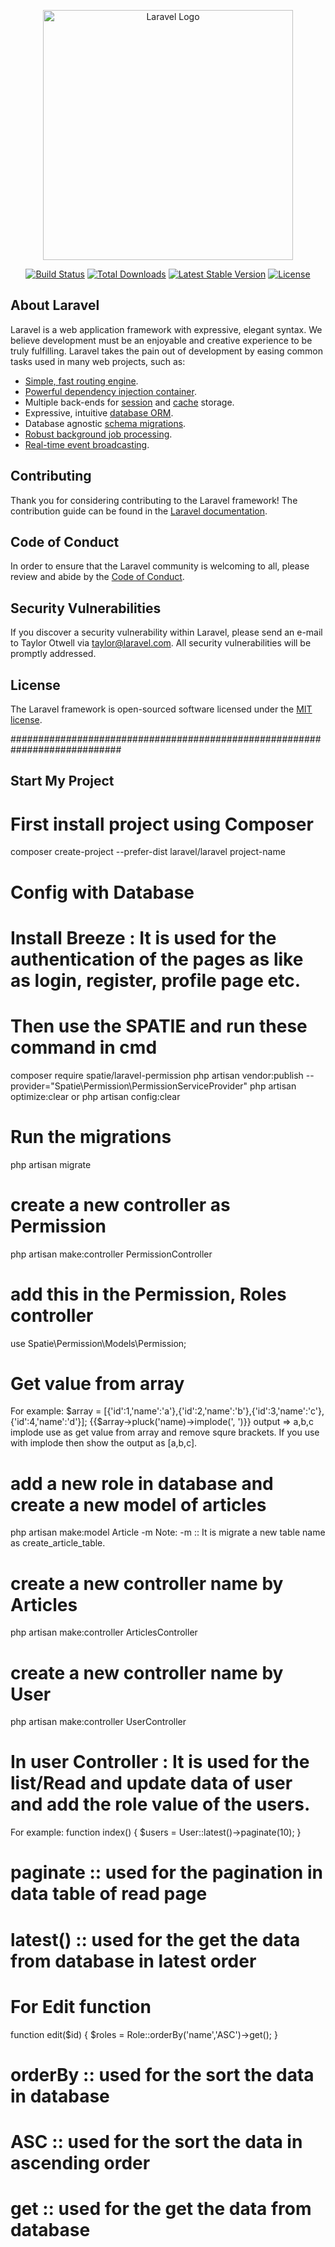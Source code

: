 <p align="center"><a href="https://laravel.com" target="_blank"><img src="https://raw.githubusercontent.com/laravel/art/master/logo-lockup/5%20SVG/2%20CMYK/1%20Full%20Color/laravel-logolockup-cmyk-red.svg" width="400" alt="Laravel Logo"></a></p>

<p align="center">
<a href="https://github.com/laravel/framework/actions"><img src="https://github.com/laravel/framework/workflows/tests/badge.svg" alt="Build Status"></a>
<a href="https://packagist.org/packages/laravel/framework"><img src="https://img.shields.io/packagist/dt/laravel/framework" alt="Total Downloads"></a>
<a href="https://packagist.org/packages/laravel/framework"><img src="https://img.shields.io/packagist/v/laravel/framework" alt="Latest Stable Version"></a>
<a href="https://packagist.org/packages/laravel/framework"><img src="https://img.shields.io/packagist/l/laravel/framework" alt="License"></a>
</p>

## About Laravel

Laravel is a web application framework with expressive, elegant syntax. We believe development must be an enjoyable and creative experience to be truly fulfilling. Laravel takes the pain out of development by easing common tasks used in many web projects, such as:

- [Simple, fast routing engine](https://laravel.com/docs/routing).
- [Powerful dependency injection container](https://laravel.com/docs/container).
- Multiple back-ends for [session](https://laravel.com/docs/session) and [cache](https://laravel.com/docs/cache) storage.
- Expressive, intuitive [database ORM](https://laravel.com/docs/eloquent).
- Database agnostic [schema migrations](https://laravel.com/docs/migrations).
- [Robust background job processing](https://laravel.com/docs/queues).
- [Real-time event broadcasting](https://laravel.com/docs/broadcasting).

## Contributing

Thank you for considering contributing to the Laravel framework! The contribution guide can be found in the [Laravel documentation](https://laravel.com/docs/contributions).

## Code of Conduct

In order to ensure that the Laravel community is welcoming to all, please review and abide by the [Code of Conduct](https://laravel.com/docs/contributions#code-of-conduct).

## Security Vulnerabilities

If you discover a security vulnerability within Laravel, please send an e-mail to Taylor Otwell via [taylor@laravel.com](mailto:taylor@laravel.com). All security vulnerabilities will be promptly addressed.

## License

The Laravel framework is open-sourced software licensed under the [MIT license](https://opensource.org/licenses/MIT).


 ############################################################################

 ##
  ##  Start My Project
 ##

 # First install project using Composer
 composer create-project --prefer-dist laravel/laravel project-name


 # Config with Database

 # Install Breeze : It is used for the authentication of the pages as like as login, register, profile page etc.


 # Then use the SPATIE and run these command in cmd
 composer require spatie/laravel-permission
 php artisan vendor:publish --provider="Spatie\Permission\PermissionServiceProvider"
 php artisan optimize:clear
 or 
 php artisan config:clear

 # Run the migrations 
 php artisan migrate

 # create a new controller as Permission
 php artisan make:controller PermissionController

# add this in the Permission, Roles controller 
use Spatie\Permission\Models\Permission;

 # Get value from array 
 For example: $array = [{'id':1,'name':'a'},{'id':2,'name':'b'},{'id':3,'name':'c'},{'id':4,'name':'d'}];
 {{$array->pluck('name)->implode(', ')}}
 output => a,b,c
 implode use as get value from array and remove squre brackets. If you use with implode then show the output as [a,b,c].

 # add a new role in database and create a new model of articles
  php artisan make:model Article -m
Note: -m :: It is migrate a new table name as create_article_table.

# create a new controller name by Articles 
php artisan make:controller ArticlesController

# create a new controller name by User
php artisan make:controller UserController

# In user Controller : It is used for the list/Read and update data of user and add the role value of the users.

For example: function index() {
  $users = User::latest()->paginate(10);
}

# paginate :: used for the pagination in data table of read page
# latest() :: used for the get the data from database in latest order

# For Edit function
function edit($id) {
  $roles = Role::orderBy('name','ASC')->get();
}

# orderBy :: used for the sort the data in database
# ASC :: used for the sort the data in ascending order
# get :: used for the get the data from database


  